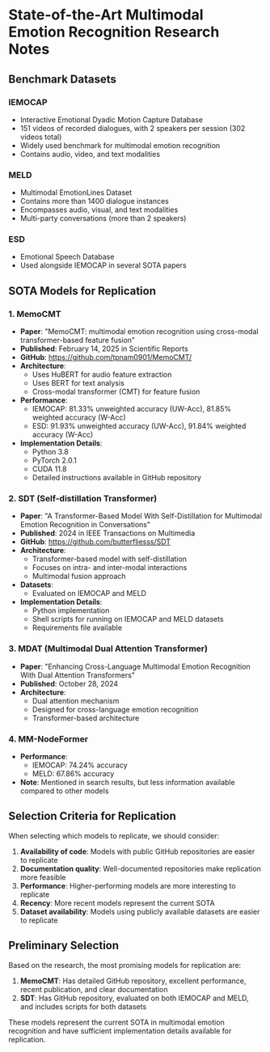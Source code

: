 # State-of-the-Art Multimodal Emotion Recognition Research Notes

## Benchmark Datasets

### IEMOCAP
- Interactive Emotional Dyadic Motion Capture Database
- 151 videos of recorded dialogues, with 2 speakers per session (302 videos total)
- Widely used benchmark for multimodal emotion recognition
- Contains audio, video, and text modalities

### MELD
- Multimodal EmotionLines Dataset
- Contains more than 1400 dialogue instances
- Encompasses audio, visual, and text modalities
- Multi-party conversations (more than 2 speakers)

### ESD
- Emotional Speech Database
- Used alongside IEMOCAP in several SOTA papers

## SOTA Models for Replication

### 1. MemoCMT
- **Paper**: "MemoCMT: multimodal emotion recognition using cross-modal transformer-based feature fusion"
- **Published**: February 14, 2025 in Scientific Reports
- **GitHub**: https://github.com/tpnam0901/MemoCMT/
- **Architecture**:
  - Uses HuBERT for audio feature extraction
  - Uses BERT for text analysis
  - Cross-modal transformer (CMT) for feature fusion
- **Performance**:
  - IEMOCAP: 81.33% unweighted accuracy (UW-Acc), 81.85% weighted accuracy (W-Acc)
  - ESD: 91.93% unweighted accuracy (UW-Acc), 91.84% weighted accuracy (W-Acc)
- **Implementation Details**:
  - Python 3.8
  - PyTorch 2.0.1
  - CUDA 11.8
  - Detailed instructions available in GitHub repository

### 2. SDT (Self-distillation Transformer)
- **Paper**: "A Transformer-Based Model With Self-Distillation for Multimodal Emotion Recognition in Conversations"
- **Published**: 2024 in IEEE Transactions on Multimedia
- **GitHub**: https://github.com/butterfliesss/SDT
- **Architecture**:
  - Transformer-based model with self-distillation
  - Focuses on intra- and inter-modal interactions
  - Multimodal fusion approach
- **Datasets**:
  - Evaluated on IEMOCAP and MELD
- **Implementation Details**:
  - Python implementation
  - Shell scripts for running on IEMOCAP and MELD datasets
  - Requirements file available

### 3. MDAT (Multimodal Dual Attention Transformer)
- **Paper**: "Enhancing Cross-Language Multimodal Emotion Recognition With Dual Attention Transformers"
- **Published**: October 28, 2024
- **Architecture**:
  - Dual attention mechanism
  - Designed for cross-language emotion recognition
  - Transformer-based architecture

### 4. MM-NodeFormer
- **Performance**:
  - IEMOCAP: 74.24% accuracy
  - MELD: 67.86% accuracy
- **Note**: Mentioned in search results, but less information available compared to other models

## Selection Criteria for Replication

When selecting which models to replicate, we should consider:

1. **Availability of code**: Models with public GitHub repositories are easier to replicate
2. **Documentation quality**: Well-documented repositories make replication more feasible
3. **Performance**: Higher-performing models are more interesting to replicate
4. **Recency**: More recent models represent the current SOTA
5. **Dataset availability**: Models using publicly available datasets are easier to replicate

## Preliminary Selection

Based on the research, the most promising models for replication are:

1. **MemoCMT**: Has detailed GitHub repository, excellent performance, recent publication, and clear documentation
2. **SDT**: Has GitHub repository, evaluated on both IEMOCAP and MELD, and includes scripts for both datasets

These models represent the current SOTA in multimodal emotion recognition and have sufficient implementation details available for replication.
